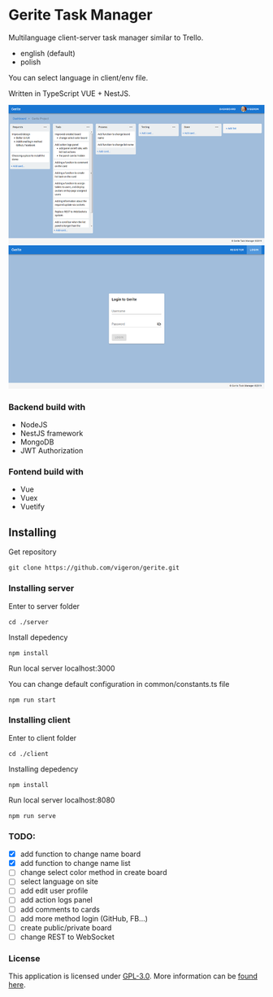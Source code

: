 # Gerite Task Manager

Multilanguage client-server task manager similar to Trello.

* english (default)
* polish

You can select language in client/env file.
 
Written in TypeScript VUE + NestJS.

![Gerite lists](https://github.com/vigeron/gerite/blob/master/screen1.png)
![Gerite lists](https://github.com/vigeron/gerite/blob/master/screen2.png)

### Backend build with
 * NodeJS
 * NestJS framework
 * MongoDB
 * JWT Authorization

### Fontend build with
 * Vue
 * Vuex
 * Vuetify

## Installing

Get repository 
```
git clone https://github.com/vigeron/gerite.git
```

### Installing server

Enter to server folder
```
cd ./server
```

Install depedency
```
npm install
```

Run local server localhost:3000

You can change default configuration in common/constants.ts file
```
npm run start
```

### Installing client

Enter to client folder
```
cd ./client
```

Installing depedency
```
npm install
```

Run local server localhost:8080
```
npm run serve
```

### TODO:
- [x] add function to change name board
- [x] add function to change name list
- [ ] change select color method in create board
- [ ] select language on site
- [ ] add edit user profile
- [ ] add action logs panel
- [ ] add comments to cards
- [ ] add more method login (GitHub, FB...)
- [ ] create public/private board
- [ ] change REST to WebSocket

### License
This application is licensed under [GPL-3.0](https://github.com/vigeron/gerite/LICENSE). More information can be [found here](https://www.gnu.org/licenses/gpl-3.0.en.html).











